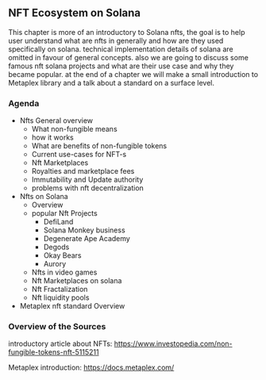 ## NFT Ecosystem on Solana

This chapter is more of an introductory to Solana nfts, the goal is to help user understand what are nfts in generally
and how are they used specifically on solana. technical implementation details of solana are omitted in favour of general concepts.
also we are going to discuss some famous nft solana projects and what are their use case and why they became popular. at the end of a 
chapter we will make a small introduction to Metaplex library and a talk about a standard on a surface level.

### Agenda


* Nfts General overview
  * What non-fungible means
  * how it works
  * What are benefits of non-fungible tokens
  * Current use-cases for NFT-s
  * Nft Marketplaces
  * Royalties and marketplace fees
  * Immutability and Update authority
  * problems with nft decentralization
* Nfts on Solana
  * Overview
  * popular Nft Projects
      * DefiLand
      * Solana Monkey business
      * Degenerate Ape Academy
      * Degods
      * Okay Bears
      * Aurory
  * Nfts in video games
  * Nft Marketplaces on solana
  * Nft Fractalization
  * Nft liquidity pools
* Metaplex nft standard Overview


### Overview of the Sources


introductory article about NFTs: https://www.investopedia.com/non-fungible-tokens-nft-5115211

Metaplex introduction: https://docs.metaplex.com/

